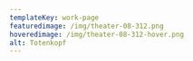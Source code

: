 ```yaml
---
templateKey: work-page
featuredimage: /img/theater-08-312.png
hoveredimage: /img/theater-08-312-hover.png
alt: Totenkopf
---
```

